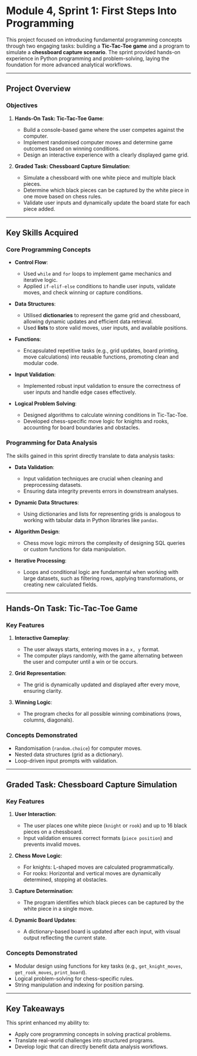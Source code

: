 # Module 4, Sprint 1: First Steps Into Programming

This project focused on introducing fundamental programming concepts through two engaging tasks: building a **Tic-Tac-Toe game** and a program to simulate a **chessboard capture scenario**. The sprint provided hands-on experience in Python programming and problem-solving, laying the foundation for more advanced analytical workflows.

---

## Project Overview

### Objectives
1. **Hands-On Task: Tic-Tac-Toe Game**:
   - Build a console-based game where the user competes against the computer.
   - Implement randomised computer moves and determine game outcomes based on winning conditions.
   - Design an interactive experience with a clearly displayed game grid.

2. **Graded Task: Chessboard Capture Simulation**:
   - Simulate a chessboard with one white piece and multiple black pieces.
   - Determine which black pieces can be captured by the white piece in one move based on chess rules.
   - Validate user inputs and dynamically update the board state for each piece added.

---

## Key Skills Acquired

### Core Programming Concepts
- **Control Flow**:
  - Used `while` and `for` loops to implement game mechanics and iterative logic.
  - Applied `if-elif-else` conditions to handle user inputs, validate moves, and check winning or capture conditions.

- **Data Structures**:
  - Utilised **dictionaries** to represent the game grid and chessboard, allowing dynamic updates and efficient data retrieval.
  - Used **lists** to store valid moves, user inputs, and available positions.

- **Functions**:
  - Encapsulated repetitive tasks (e.g., grid updates, board printing, move calculations) into reusable functions, promoting clean and modular code.

- **Input Validation**:
  - Implemented robust input validation to ensure the correctness of user inputs and handle edge cases effectively.

- **Logical Problem Solving**:
  - Designed algorithms to calculate winning conditions in Tic-Tac-Toe.
  - Developed chess-specific move logic for knights and rooks, accounting for board boundaries and obstacles.

### Programming for Data Analysis
The skills gained in this sprint directly translate to data analysis tasks:
- **Data Validation**:
  - Input validation techniques are crucial when cleaning and preprocessing datasets.
  - Ensuring data integrity prevents errors in downstream analyses.

- **Dynamic Data Structures**:
  - Using dictionaries and lists for representing grids is analogous to working with tabular data in Python libraries like `pandas`.

- **Algorithm Design**:
  - Chess move logic mirrors the complexity of designing SQL queries or custom functions for data manipulation.

- **Iterative Processing**:
  - Loops and conditional logic are fundamental when working with large datasets, such as filtering rows, applying transformations, or creating new calculated fields.

---

## Hands-On Task: Tic-Tac-Toe Game

### Key Features
1. **Interactive Gameplay**:
   - The user always starts, entering moves in a `x, y` format.
   - The computer plays randomly, with the game alternating between the user and computer until a win or tie occurs.

2. **Grid Representation**:
   - The grid is dynamically updated and displayed after every move, ensuring clarity.

3. **Winning Logic**:
   - The program checks for all possible winning combinations (rows, columns, diagonals).

### Concepts Demonstrated
- Randomisation (`random.choice`) for computer moves.
- Nested data structures (grid as a dictionary).
- Loop-driven input prompts with validation.

---

## Graded Task: Chessboard Capture Simulation

### Key Features
1. **User Interaction**:
   - The user places one white piece (`knight` or `rook`) and up to 16 black pieces on a chessboard.
   - Input validation ensures correct formats (`piece position`) and prevents invalid moves.

2. **Chess Move Logic**:
   - For knights: L-shaped moves are calculated programmatically.
   - For rooks: Horizontal and vertical moves are dynamically determined, stopping at obstacles.

3. **Capture Determination**:
   - The program identifies which black pieces can be captured by the white piece in a single move.

4. **Dynamic Board Updates**:
   - A dictionary-based board is updated after each input, with visual output reflecting the current state.

### Concepts Demonstrated
- Modular design using functions for key tasks (e.g., `get_knight_moves`, `get_rook_moves`, `print_board`).
- Logical problem-solving for chess-specific rules.
- String manipulation and indexing for position parsing.

---

## Key Takeaways
This sprint enhanced my ability to:
- Apply core programming concepts in solving practical problems.
- Translate real-world challenges into structured programs.
- Develop logic that can directly benefit data analysis workflows.
